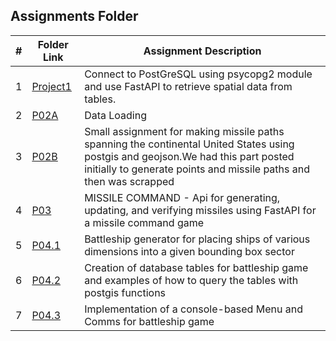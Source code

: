 ##  Assignments Folder

|   #   | Folder Link | Assignment Description |
| :---: | ----------- | ---------------------- |
|  1  | [Project1](https://github.com/amulyaejjina/5443-Spatial-DB-Ejjina/tree/main/Assignments/Project01) | Connect to PostGreSQL using psycopg2 module and use FastAPI to retrieve spatial data from tables.|
|  2  | [P02A](https://github.com/amulyaejjina/5443-Spatial-DB-Ejjina/tree/main/Assignments/P02A) | Data Loading|
|  3  | [P02B](https://github.com/amulyaejjina/5443-Spatial-DB-Ejjina/tree/main/Assignments/P02B) | Small assignment for making missile paths spanning the continental United States using postgis and geojson.We had this part posted initially to generate points and missile paths and then was scrapped|
|  4  | [P03](https://github.com/amulyaejjina/5443-Spatial-DB-Ejjina/tree/main/Assignments/P03) | MISSILE COMMAND - Api for generating, updating, and verifying missiles using FastAPI for a missile command game|
|  5  | [P04.1](https://github.com/amulyaejjina/5443-Spatial-DB-Ejjina/tree/main/Assignments/P04.1) | Battleship generator for placing ships of various dimensions into a given bounding box sector|
|  6  | [P04.2](https://github.com/amulyaejjina/5443-Spatial-DB-Ejjina/tree/main/Assignments/P04.2) | Creation of database tables for battleship game and examples of how to query the tables with postgis functions |
|  7  | [P04.3](https://github.com/amulyaejjina/5443-Spatial-DB-Ejjina/tree/main/Assignments/P04.3) |Implementation of a console-based Menu and Comms for battleship game |

